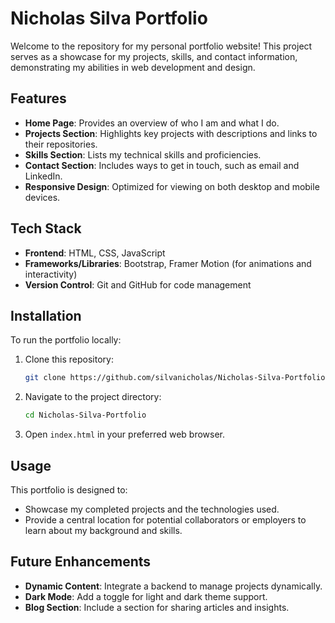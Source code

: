 # Nicholas Silva Portfolio

Welcome to the repository for my personal portfolio website! This project serves as a showcase for my projects, skills, and contact information, demonstrating my abilities in web development and design.

## Features
- **Home Page**: Provides an overview of who I am and what I do.
- **Projects Section**: Highlights key projects with descriptions and links to their repositories.
- **Skills Section**: Lists my technical skills and proficiencies.
- **Contact Section**: Includes ways to get in touch, such as email and LinkedIn.
- **Responsive Design**: Optimized for viewing on both desktop and mobile devices.

## Tech Stack
- **Frontend**: HTML, CSS, JavaScript
- **Frameworks/Libraries**: Bootstrap, Framer Motion (for animations and interactivity)
- **Version Control**: Git and GitHub for code management

## Installation
To run the portfolio locally:
1. Clone this repository:
   ```bash
   git clone https://github.com/silvanicholas/Nicholas-Silva-Portfolio.git
   ```
2. Navigate to the project directory:
   ```bash
   cd Nicholas-Silva-Portfolio
   ```
3. Open `index.html` in your preferred web browser.

## Usage
This portfolio is designed to:
- Showcase my completed projects and the technologies used.
- Provide a central location for potential collaborators or employers to learn about my background and skills.

## Future Enhancements
- **Dynamic Content**: Integrate a backend to manage projects dynamically.
- **Dark Mode**: Add a toggle for light and dark theme support.
- **Blog Section**: Include a section for sharing articles and insights.


